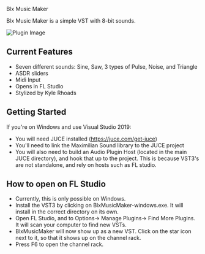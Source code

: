 Blx Music Maker

Blx Music Maker is a simple VST with 8-bit sounds.

![Plugin Image](https://i.imgur.com/RlDp806.png)

## Current Features ##
 - Seven different sounds: Sine, Saw, 3 types of Pulse, Noise, and Triangle
 - ASDR sliders
 - Midi Input
 - Opens in FL Studio
 - Stylized by Kyle Rhoads

## Getting Started ##
If you're on Windows and use Visual Studio 2019:
 - You will need JUCE installed (https://juce.com/get-juce)
 - You'll need to link the Maximilian Sound library to the JUCE project
 - You will also need to build an Audio Plugin Host (located in the main JUCE directory),
   and hook that up to the project. This is because VST3's are not standalone, and rely
   on hosts such as FL studio.

## How to open on FL Studio ##
 - Currently, this is only possible on Windows.
 - Install the VST3 by clicking on BlxMusicMaker-windows.exe. It will install in the correct
   directory on its own.
 - Open FL Studio, and to Options-> Manage Plugins-> Find More Plugins. It will scan your 
   computer to find new VSTs.
 - BlxMusicMaker will now show up as a new VST. Click on the star icon next to it, so that
   it shows up on the channel rack.
 - Press F6 to open the channel rack.
